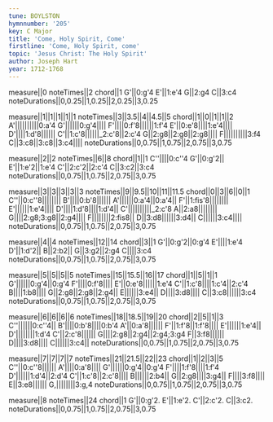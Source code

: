 ```yaml
---
tune: BOYLSTON
hymnnumber: '205'
key: C Major
title: 'Come, Holy Spirit, Come'
firstline: 'Come, Holy Spirit, come'
topic: 'Jesus Christ: The Holy Spirit'
author: Joseph Hart
year: 1712-1768
---
```

measure||0
noteTimes||2
chord||1
G'||0:g'4
E'||1:e'4
G||2:g4
C||3:c4
noteDurations||0,0.25||1,0.25||2,0.25||3,0.25

measure||1||1||1||1||1
noteTimes||3||3.5||4||4.5||5
chord||1||0||1||1||2
A'||||||||||0:a'4
G'||||||0:g'4||||
F'||||0:f'8||||||1:f'4
E'||0:e'8||||1:e'4||||
D'||||1:d'8||||||
C'||1:c'8||||||_2:c'8||2:c'4
G||2:g8||2:g8||2:g8||||
F||||||||||3:f4
C||3:c8||3:c8||3:c4||||
noteDurations||0,0.75||1,0.75||2,0.75||3,0.75

measure||2||2
noteTimes||6||8
chord||1||1
C''||||0:c''4
G'||0:g'2||
E'||1:e'2||1:e'4
C'||2:c'2||2:c'4
C||3:c2||3:c4
noteDurations||0,0.75||1,0.75||2,0.75||3,0.75

measure||3||3||3||3||3
noteTimes||9||9.5||10||11||11.5
chord||0||3||6||0||1
C''||0:c''8||||||||
B'||||0:b'8||||||
A'||||||0:a'4||0:a'4||
F'||1:fis'8||||||||
E'||||||1:e'4||||
D'||||1:d'8||||1:d'4||
C'||||||||||_2:c'8
A||2:a8||||||||
G||||2:g8;3:g8||2:g4||||
F||||||||2:fis8||
D||3:d8||||||3:d4||
C||||||3:c4||||
noteDurations||0,0.75||1,0.75||2,0.75||3,0.75

measure||4||4
noteTimes||12||14
chord||3||1
G'||0:g'2||0:g'4
E'||||1:e'4
D'||1:d'2||
B||2:b2||
G||3:g2||2:g4
C||||3:c4
noteDurations||0,0.75||1,0.75||2,0.75||3,0.75

measure||5||5||5||5
noteTimes||15||15.5||16||17
chord||1||5||1||1
G'||||||0:g'4||0:g'4
F'||||0:f'8||||
E'||0:e'8||||||1:e'4
C'||1:c'8||||1:c'4||2:c'4
B||||1:b8||||
G||2:g8||2:g8||2:g4||
E||||||3:e4||
D||||3:d8||||
C||3:c8||||||3:c4
noteDurations||0,0.75||1,0.75||2,0.75||3,0.75

measure||6||6||6||6
noteTimes||18||18.5||19||20
chord||2||5||1||3
C''||||||0:c''4||
B'||||0:b'8||||0:b'4
A'||0:a'8||||||
F'||1:f'8||1:f'8||||
E'||||||1:e'4||
D'||||||||1:d'4
C'||2:c'8||||||
G||||2:g8||2:g4||2:g4;3:g4
F||3:f8||||||
D||||3:d8||||
C||||||3:c4||
noteDurations||0,0.75||1,0.75||2,0.75||3,0.75

measure||7||7||7||7
noteTimes||21||21.5||22||23
chord||1||2||3||5
C''||0:c''8||||||
A'||||0:a'8||||
G'||||||0:g'4||0:g'4
F'||||1:f'8||||1:f'4
D'||||||1:d'4||2:d'4
C'||1:c'8||2:c'8||||
B||||||2:b4||
G||2:g8||||3:g4||
F||||3:f8||||
E||3:e8||||||
G,||||||||3:g,4
noteDurations||0,0.75||1,0.75||2,0.75||3,0.75

measure||8
noteTimes||24
chord||1
G'||0:g'2.
E'||1:e'2.
C'||2:c'2.
C||3:c2.
noteDurations||0,0.75||1,0.75||2,0.75||3,0.75

